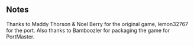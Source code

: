 ## Notes

Thanks to Maddy Thorson & Noel Berry for the original game, lemon32767 for the port.  Also thanks to Bamboozler for packaging the game for PortMaster.

